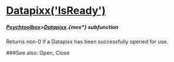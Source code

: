 # [Datapixx('IsReady')](Datapixx-IsReady) 
##### [Psychtoolbox](Psychtoolbox)>[Datapixx](Datapixx).{mex*} subfunction


Returns non-0 if a Datapixx has been successfully opened for use.  
  


###See also:
Open, Close
